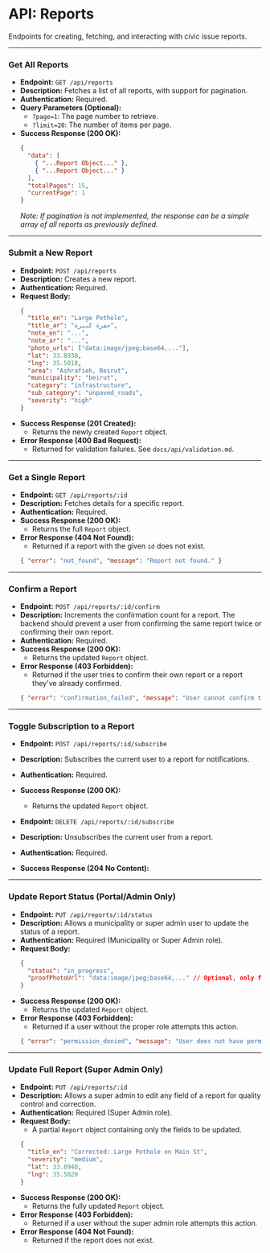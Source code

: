 # API: Reports

Endpoints for creating, fetching, and interacting with civic issue reports.

---

### Get All Reports

-   **Endpoint:** `GET /api/reports`
-   **Description:** Fetches a list of all reports, with support for pagination.
-   **Authentication:** Required.
-   **Query Parameters (Optional):**
    -   `?page=1`: The page number to retrieve.
    -   `?limit=20`: The number of items per page.
-   **Success Response (200 OK):**
    ```json
    {
      "data": [
        { "...Report Object..." },
        { "...Report Object..." }
      ],
      "totalPages": 15,
      "currentPage": 1
    }
    ```
    *Note: If pagination is not implemented, the response can be a simple array of all reports as previously defined.*

---

### Submit a New Report

-   **Endpoint:** `POST /api/reports`
-   **Description:** Creates a new report.
-   **Authentication:** Required.
-   **Request Body:**
    ```json
    {
      "title_en": "Large Pothole",
      "title_ar": "حفرة كبيرة",
      "note_en": "...",
      "note_ar": "...",
      "photo_urls": ["data:image/jpeg;base64,..."],
      "lat": 33.8938,
      "lng": 35.5018,
      "area": "Ashrafieh, Beirut",
      "municipality": "beirut",
      "category": "infrastructure",
      "sub_category": "unpaved_roads",
      "severity": "high"
    }
    ```
-   **Success Response (201 Created):**
    -   Returns the newly created `Report` object.
-   **Error Response (400 Bad Request):**
    -   Returned for validation failures. See `docs/api/validation.md`.

---

### Get a Single Report

-   **Endpoint:** `GET /api/reports/:id`
-   **Description:** Fetches details for a specific report.
-   **Authentication:** Required.
-   **Success Response (200 OK):**
    -   Returns the full `Report` object.
-   **Error Response (404 Not Found):**
    -   Returned if a report with the given `id` does not exist.
    ```json
    { "error": "not_found", "message": "Report not found." }
    ```

---

### Confirm a Report

-   **Endpoint:** `POST /api/reports/:id/confirm`
-   **Description:** Increments the confirmation count for a report. The backend should prevent a user from confirming the same report twice or confirming their own report.
-   **Authentication:** Required.
-   **Success Response (200 OK):**
    -   Returns the updated `Report` object.
-   **Error Response (403 Forbidden):**
    -   Returned if the user tries to confirm their own report or a report they've already confirmed.
    ```json
    { "error": "confirmation_failed", "message": "User cannot confirm this report." }
    ```

---

### Toggle Subscription to a Report

-   **Endpoint:** `POST /api/reports/:id/subscribe`
-   **Description:** Subscribes the current user to a report for notifications.
-   **Authentication:** Required.
-   **Success Response (200 OK):**
    -   Returns the updated `Report` object.

-   **Endpoint:** `DELETE /api/reports/:id/subscribe`
-   **Description:** Unsubscribes the current user from a report.
-   **Authentication:** Required.
-   **Success Response (204 No Content):**

---

### Update Report Status (Portal/Admin Only)

-   **Endpoint:** `PUT /api/reports/:id/status`
-   **Description:** Allows a municipality or super admin user to update the status of a report.
-   **Authentication:** Required (Municipality or Super Admin role).
-   **Request Body:**
    ```json
    {
      "status": "in_progress",
      "proofPhotoUrl": "data:image/jpeg;base64,..." // Optional, only for 'resolved' status
    }
    ```
-   **Success Response (200 OK):**
    -   Returns the updated `Report` object.
-   **Error Response (403 Forbidden):**
    -   Returned if a user without the proper role attempts this action.
    ```json
    { "error": "permission_denied", "message": "User does not have permission to update report status." }
    ```

---

### Update Full Report (Super Admin Only)

-   **Endpoint:** `PUT /api/reports/:id`
-   **Description:** Allows a super admin to edit any field of a report for quality control and correction.
-   **Authentication:** Required (Super Admin role).
-   **Request Body:**
    -   A partial `Report` object containing only the fields to be updated.
    ```json
    {
      "title_en": "Corrected: Large Pothole on Main St",
      "severity": "medium",
      "lat": 33.8940,
      "lng": 35.5020
    }
    ```
-   **Success Response (200 OK):**
    -   Returns the fully updated `Report` object.
-   **Error Response (403 Forbidden):**
    -   Returned if a user without the super admin role attempts this action.
-   **Error Response (404 Not Found):**
    -   Returned if the report does not exist.
